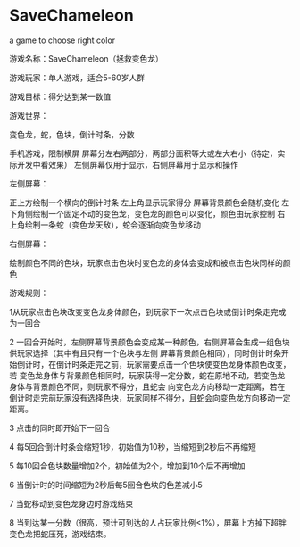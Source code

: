 # SaveChameleon
a game to choose right color

游戏名称：SaveChameleon（拯救变色龙）

游戏玩家：单人游戏，适合5-60岁人群

游戏目标：得分达到某一数值

游戏世界：

变色龙，蛇，色块，倒计时条，分数

手机游戏，限制横屏
屏幕分左右两部分，两部分面积等大或左大右小（待定，实际开发中看效果）
左侧屏幕仅用于显示，右侧屏幕用于显示和操作

左侧屏幕：

正上方绘制一个横向的倒计时条
左上角显示玩家得分
屏幕背景颜色会随机变化
左下角侧绘制一个固定不动的变色龙，变色龙的颜色可以变化，颜色由玩家控制
右上角绘制一条蛇（变色龙天敌），蛇会逐渐向变色龙移动

右侧屏幕：

绘制颜色不同的色块，玩家点击色块时变色龙的身体会变成和被点击色块同样的颜色


游戏规则：

1从玩家点击色块改变变色龙身体颜色，到玩家下一次点击色块或倒计时条走完成为一回合

2 一回合开始时，左侧屏幕背景颜色会变成某一种颜色，右侧屏幕会生成一组色块供玩家选择（其中有且只有一个色块与左侧
屏幕背景颜色相同），同时倒计时条开始倒计时，在倒计时条走完之前，玩家需要点击一个色块使变色龙身体颜色改变，若
变色龙身体与背景颜色相同时，玩家获得一定分数，蛇在原地不动，若变色龙身体与背景颜色不同，则玩家不得分，且蛇会
向变色龙方向移动一定距离，若在倒计时走完前玩家没有选择色块，玩家同样不得分，且蛇会向变色龙方向移动一定距离。

3 点击的同时即开始下一回合

4 每5回合倒计时条会缩短1秒，初始值为10秒，当缩短到2秒后不再缩短

5 每10回合色块数量增加2个，初始值为2个，增加到10个后不再增加

6 当倒计时的时间缩短为2秒后每5回合色块的色差减小5

7 当蛇移动到变色龙身边时游戏结束

8 当到达某一分数（很高，预计可到达的人占玩家比例<1%），屏幕上方掉下超胖变色龙把蛇压死，游戏结束。
